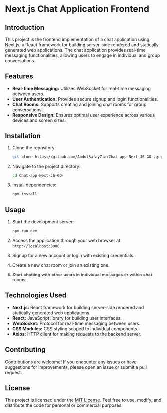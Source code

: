 # Next.js Chat Application Frontend

## Introduction

This project is the frontend implementation of a chat application using Next.js, a React framework for building server-side rendered and statically generated web applications. The chat application provides real-time messaging functionalities, allowing users to engage in individual and group conversations.

## Features

- **Real-time Messaging:** Utilizes WebSocket for real-time messaging between users.
- **User Authentication:** Provides secure signup and login functionalities.
- **Chat Rooms:** Supports creating and joining chat rooms for group conversations.
- **Responsive Design:** Ensures optimal user experience across various devices and screen sizes.

## Installation

1. Clone the repository:

   ```bash
   git clone https://github.com/AbdulRafayZia/Chat-app-Next-JS-GO-.git
   ```

2. Navigate to the project directory:

   ```bash
   cd Chat-app-Next-JS-GO-
   ```

3. Install dependencies:

   ```bash
   npm install
   ```

## Usage

1. Start the development server:

   ```bash
   npm run dev
   ```

2. Access the application through your web browser at `http://localhost:3000`.

3. Signup for a new account or login with existing credentials.

4. Create a new chat room or join an existing one.

5. Start chatting with other users in individual messages or within chat rooms.

## Technologies Used

- **Next.js:** React framework for building server-side rendered and statically generated web applications.
- **React:** JavaScript library for building user interfaces.
- **WebSocket:** Protocol for real-time messaging between users.
- **CSS Modules:** CSS styling scoped to individual components.
- **Axios:** HTTP client for making requests to the backend server.

## Contributing

Contributions are welcome! If you encounter any issues or have suggestions for improvements, please open an issue or submit a pull request.

## License

This project is licensed under the [MIT License](LICENSE). Feel free to use, modify, and distribute the code for personal or commercial purposes.
